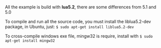 All the example is build with **lua5.2**, there are some differences from 5.1
and 5.0

To compile and run all the source code, you must install the liblua5.2-dev
package, in Ubuntu, just:
`$ sudo apt-get install liblua5.2-dev`

To cross-compile windows exe file, mingw32 is require, install with
`$ sudo apt-get install mingw32`
